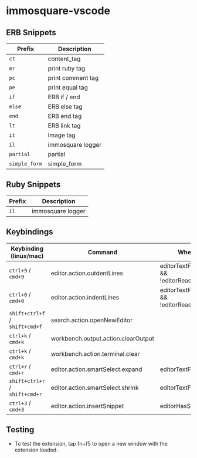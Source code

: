 # immosquare-vscode

## ERB Snippets

| Prefix        | Description            |
| --------      | ---------------------- |
| `ct`          | content_tag            |
| `er`          | print ruby tag         |
| `pc`          | print comment tag      |
| `pe`          | print equal tag        |
| `if`          | ERB if / end           |
| `else`        | ERB else tag           |
| `end`         | ERB end tag            |
| `lt`          | ERB link tag           |
| `it`          | Image tag              |
| `il`          | immosquare logger      |
| `partial`     | partial                |
| `simple_form` | simple_form            |


## Ruby Snippets

| Prefix   | Description            |
| -------- | ---------------------- |
| `il`     | immosquare logger      |

## Keybindings

| Keybinding (linux/mac)         | Command                                  | When                                  |
| ------------------------------ | ---------------------------------------- | ------------------------------------- |
| `ctrl+9` / `cmd+9`             | editor.action.outdentLines               | editorTextFocus && !editorReadonly    |
| `ctrl+0` / `cmd+0`             | editor.action.indentLines                | editorTextFocus && !editorReadonly    |
| `shift+ctrl+f` / `shift+cmd+f` | search.action.openNewEditor              |                                       |
| `ctrl+k` / `cmd+k`             | workbench.output.action.clearOutput      |                                       |
| `ctrl+k` / `cmd+k`             | workbench.action.terminal.clear          |                                       |
| `ctrl+r` / `cmd+r`             | editor.action.smartSelect.expand         | editorTextFocus                       |
| `shift+ctrl+r` / `shift+cmd+r` | editor.action.smartSelect.shrink         | editorTextFocus                       |
| `ctrl+3` / `cmd+3`             | editor.action.insertSnippet              | editorHasSelection                    |



## Testing
- To test the extension, tap fn+f5 to open a new window with the extension loaded.